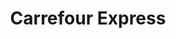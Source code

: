 ---
title: "Carrefour Express"
url: /ciudad-autonoma-de-buenos-aires/carrefour-express-avenida-san-juan/
shop: Lebensmittel
---